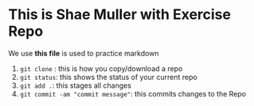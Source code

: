 # This is Shae Muller with Exercise Repo

We use **this file** is used to practice markdown

1. `git clone` : this is how you copy/download a repo
2. `git status`: this shows the status of your current repo
3. `git add .`: this stages all changes
4. `git commit -am "commit message"`: this commits changes to the Repo
